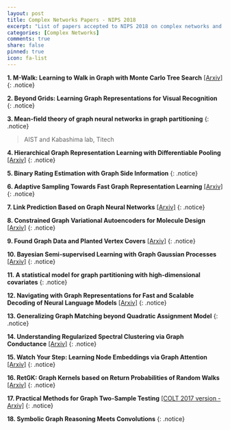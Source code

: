 ```yaml
---
layout: post
title: Complex Networks Papers - NIPS 2018
excerpt: "List of papers accepted to NIPS 2018 on complex networks and graph machine learning."
categories: [Complex Networks]
comments: true
share: false
pinned: true
icon: fa-list
---
```


**1. M-Walk: Learning to Walk in Graph with Monte Carlo Tree Search**  [[Arxiv]](https://arxiv.org/abs/1802.04394)
{: .notice}

**2. Beyond Grids: Learning Graph Representations for Visual Recognition**
{: .notice}

**3. Mean-field theory of graph neural networks in graph partitioning**
{: .notice}
>AIST and Kabashima lab, Titech

**4. Hierarchical Graph Representation Learning with Differentiable Pooling** [[Arxiv]](https://arxiv.org/abs/1806.08804)
{: .notice}

**5. Binary Rating Estimation with Graph Side Information**
{: .notice}

**6. Adaptive Sampling Towards Fast Graph Representation Learning** [[Arxiv]](https://arxiv.org/abs/1809.05343)
{: .notice}

**7. Link Prediction Based on Graph Neural Networks**
 [[Arxiv]](https://arxiv.org/abs/1802.09691)
 {: .notice}

**8. Constrained Graph Variational Autoencoders for Molecule Design** [[Arxiv]](https://arxiv.org/abs/1805.09076)
{: .notice}

**9. Found Graph Data and Planted Vertex Covers**
 [[Arxiv]](https://arxiv.org/abs/1805.01209)
 {: .notice}

**10. Bayesian Semi-supervised Learning with Graph Gaussian Processes** [[Arxiv]](https://arxiv.org/abs/1809.04379)
{: .notice}

**11. A statistical model for graph partitioning with high-dimensional covariates**
{: .notice}

**12. Navigating with Graph Representations for Fast and Scalable Decoding of Neural Language Models** [[Arxiv]](https://arxiv.org/abs/1806.04189)
{: .notice}

**13. Generalizing Graph Matching beyond Quadratic Assignment Model**
{: .notice}

**14. Understanding Regularized Spectral Clustering via Graph Conductance** [[Arxiv]](https://arxiv.org/abs/1806.01468)
{: .notice}

**15. Watch Your Step: Learning Node Embeddings via Graph Attention** [[Arxiv]](https://arxiv.org/abs/1710.09599)
{: .notice}

**16. RetGK: Graph Kernels based on Return Probabilities of Random Walks** [[Arxiv]](https://arxiv.org/abs/1809.02670)
{: .notice}

**17. Practical Methods for Graph Two-Sample Testing**
 [[COLT 2017 version - Arxiv]](https://arxiv.org/abs/1705.06168)
 {: .notice}

**18. Symbolic Graph Reasoning Meets Convolutions**
{: .notice}
